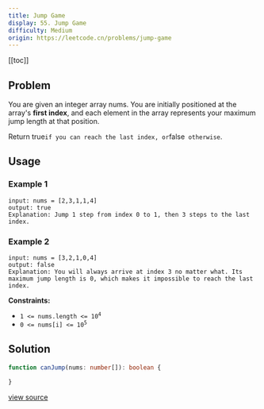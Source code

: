 ```yaml
---
title: Jump Game
display: 55. Jump Game
difficulty: Medium
origin: https://leetcode.cn/problems/jump-game
---
```


[[toc]]

## Problem

You are given an integer array nums. You are initially positioned at the array&#39;s **first index**, and each element in the array represents your maximum jump length at that position.

Return true` if you can reach the last index, or `false` otherwise`.

## Usage

### Example 1

```
input: nums = [2,3,1,1,4]
output: true
Explanation: Jump 1 step from index 0 to 1, then 3 steps to the last index.
```

### Example 2

```
input: nums = [3,2,1,0,4]
output: false
Explanation: You will always arrive at index 3 no matter what. Its maximum jump length is 0, which makes it impossible to reach the last index.
```


**Constraints:**

- <code>1 &lt;= nums.length &lt;= 10<sup>4</sup></code>
- <code>0 &lt;= nums[i] &lt;= 10<sup>5</sup></code>


## Solution

```ts
function canJump(nums: number[]): boolean {

}
```

[view source](https://leetcode.cn/problems/jump-game)
